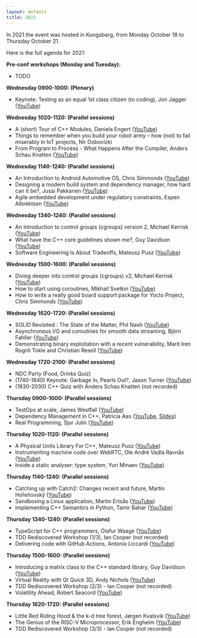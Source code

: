 ```yaml
---
layout: default
title: 2021
---
```


In 2021 the event was hosted in Kongsberg, from Monday October 18 to Thursday October 21.

Here is the full agenda for 2021:

__Pre-conf workshops (Monday and Tuesday):__
- TODO

__Wednesday 0900-1000: (Plenary)__

- Keynote: Testing as an equal 1st class citizen (to coding), Jon Jagger ([YouTube](https://youtu.be/1u6DdiFFH6Q))

__Wednesday 1020-1120: (Parallel sessions)__

- A (short) Tour of C++ Modules, Daniela Engert ([YouTube](https://youtu.be/XAL4GlBt_Yk))
- Things to remember when you build your robot army – how (not) to fail miserably in IoT projects, Nir Dobovizki
- From Program to Process - What Happens After the Compiler, Anders Schau Knatten ([YouTube](https://youtu.be/fGnbGX88z3Y))

__Wednesday 1140-1240: (Parallel sessions)__

- An Introduction to Android Automotive OS, Chris Simmonds ([YouTube](https://youtu.be/KVM5njlZ4sM))
- Designing a modern build system and dependency manager, how hard can it be?,  Jussi Pakkanen ([YouTube](https://youtu.be/B6LSdboN_wM))
- Agile embedded development under regulatory constraints, Espen Albrektsen ([YouTube](https://youtu.be/AzQQPyBwNyo))

__Wednesday 1340-1240: (Parallel sessions)__

- An introduction to control groups (cgroups) version 2, Michael Kerrisk ([YouTube](https://youtu.be/kcnFQgg9ToY))
- What have the C++ core guidelines shown me?, Guy Davidson ([YouTube](https://youtu.be/_RXU-hAS87U))
- Software Engineering Is About Tradeoffs, Mateusz Pusz ([YouTube](https://youtu.be/BUUWEkpGWsM))

__Wednesday 1500-1600: (Parallel sessions)__

- Diving deeper into control groups (cgroups) v2, Michael Kerrisk ([YouTube](https://youtu.be/Clr_MQwaJtA))
- How to start using coroutines, Mikhail Svetkin ([YouTube](https://youtu.be/6AIYIf5Vr18))
- How to write a really good board support package for Yocto Project, Chris Simmonds ([YouTube](https://youtu.be/s5U4c2_ChrA))

__Wednesday 1620-1720: (Parallel sessions)__

- SOLID Revisited : The State of the Matter, Phil Nash ([YouTube](https://youtu.be/Ko0eV7BGcXs))
- Asynchronous I/O and coroutines for smooth data streaming, Björn Fahller ([YouTube](https://youtu.be/uPJFj3b8RN0))
- Demonstrating binary exploitation with a recent vulnerability, Marit Iren Rognli Tokle and Christian Resell ([YouTube](https://youtu.be/PD-Q0nhkegM))

__Wednesday 1720-2100: (Parallel sessions)__

- NDC Party (Food, Drinks Quiz)
- (1740-1840) Keynote: Garbage In, Pearls Out?, Jason Turner ([YouTube](https://www.youtube.com/live/GBJrgAKmG8U))
- (1930-2030) C++ Quiz with Anders Schau Knatten (not recorded)

__Thursday 0900-1000: (Parallel sessions)__

- TestOps at scale, James Westfall ([YouTube](https://youtu.be/oQbBSOs1EHw))
- Dependency Management in C++, Patricia Aas ([YouTube](https://youtu.be/9mPEdpUNZfc), [Slides](https://www.slideshare.net/PatriciaAas/dependency-management-in-c-ndc-security-2021))
- Real Programming, Sjur Julin ([YouTube](https://youtu.be/uyaYBD8-xq0))

__Thursday 1020-1120: (Parallel sessions)__

- A Physical Units Library For C++, Mateusz Pusz ([YouTube](https://youtu.be/nudq58d0TFc))
- Instrumenting machine code over WebRTC, Ole André Vadla Ravnås ([YouTube](https://youtu.be/HB_wfa1F31o))
- Inside a static analyser: type system, Yuri Minaev ([YouTube](https://youtu.be/36MEItqw328))

__Thursday 1140-1240: (Parallel sessions)__

- Catching up with Catch2: Changes recent and future, Martin Hořeňovský ([YouTube](https://youtu.be/uKDXwKe0fyo))
- Sandboxing a Linux application, Martin Ertsås ([YouTube](https://youtu.be/SxK-hccyoTcj))
- Implementing C++ Semantics in Python, Tamir Bahar ([YouTube](https://youtu.be/HalN3dTUnL8))

__Thursday 1340-1240: (Parallel sessions)__

- TypeScript for C++ programmers, Ólafur Waage ([YouTube](https://youtu.be/z-zPTWp6xbY))
- TDD Rediscovered Workshop (1/3), Ian Cooper (not recorded)
- Delivering code with GitHub Actions, Antonio Liccardi ([YouTube](https://youtu.be/U1NNgQaC300))

__Thursday 1500-1600: (Parallel sessions)__

- Introducing a matrix class to the C++ standard library, Guy Davidson ([YouTube](https://youtu.be/KfYkkQJF_wkj))
- Virtual Reality with Qt Quick 3D, Andy Nichols ([YouTube](https://youtu.be/bUZ_tTy7Seo))
- TDD Rediscovered Workshop (2/3) - Ian Cooper (not recorded)
- Volatility Ahead, Robert Seacord ([YouTube](https://youtu.be/fVzk4JY2w-M))

__Thursday 1620-1720: (Parallel sessions)__

- Little Red Riding Hood & the k-d tree forest, Jørgen Kvalsvik ([YouTube](https://youtu.be/NS87tWsbyPQ))
- The Genius of the RISC-V Microprocessor, Erik Engheim ([YouTube](https://youtu.be/v0ssX-JiV-s))
- TDD Rediscovered Workshop (3/3) - Ian Cooper (not recorded)
